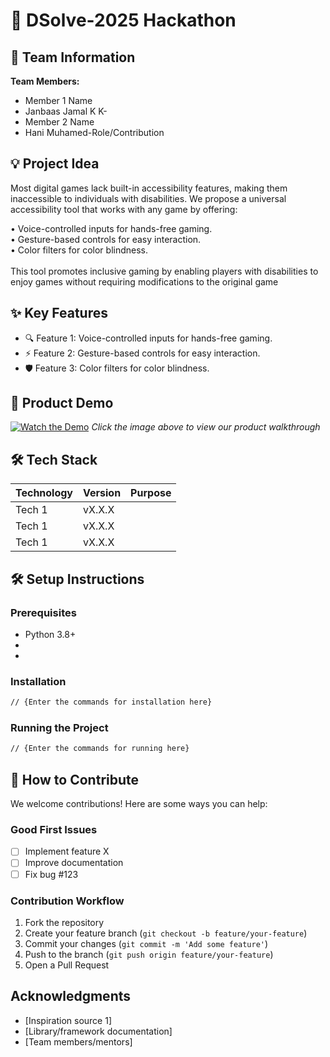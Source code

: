 # 🚀 DSolve-2025 Hackathon

## 👥 Team Information


**Team Members:**
- Member 1 Name
- Janbaas Jamal K K-
- Member 2 Name
- Hani Muhamed-Role/Contribution

## 💡 Project Idea
Most digital games lack built-in accessibility features, making them inaccessible to individuals with disabilities. We propose a universal accessibility tool that works with any game by offering:

• Voice-controlled inputs for hands-free gaming.<br>
• Gesture-based controls for easy interaction.
<br>• Color filters for color blindness.
<br><br>
This tool promotes inclusive gaming by enabling players with disabilities to enjoy games without requiring modifications to the original game
## ✨ Key Features
- 🔍 Feature 1: Voice-controlled inputs for hands-free gaming.
- ⚡ Feature 2: Gesture-based controls for easy interaction.
- 🛡️ Feature 3: Color filters for color blindness.

## 🎥 Product Demo
[![Watch the Demo](https://via.placeholder.com/300x200?text=Click+for+Demo+Video)](https://youtube.com/link-to-video)
*Click the image above to view our product walkthrough*

## 🛠️ Tech Stack
| Technology | Version | Purpose |
|------------|---------|---------|
| Tech 1     | vX.X.X  |         |
| Tech 1     | vX.X.X  |         |
| Tech 1     | vX.X.X  |         |

## 🛠️ Setup Instructions

### Prerequisites
- Python 3.8+
- 
- 

### Installation
```bash
// {Enter the commands for installation here}
```

### Running the Project
```bash
// {Enter the commands for running here}
```

## 🤝 How to Contribute
We welcome contributions! Here are some ways you can help:

### Good First Issues
- [ ] Implement feature X
- [ ] Improve documentation
- [ ] Fix bug #123

### Contribution Workflow
1. Fork the repository
2. Create your feature branch (`git checkout -b feature/your-feature`)
3. Commit your changes (`git commit -m 'Add some feature'`)
4. Push to the branch (`git push origin feature/your-feature`)
5. Open a Pull Request


## Acknowledgments
- [Inspiration source 1]
- [Library/framework documentation]
- [Team members/mentors]
